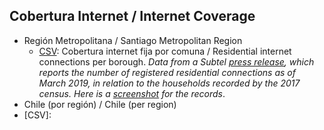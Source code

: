 ## Cobertura Internet / Internet Coverage
* Región Metropolitana / Santiago Metropolitan Region
  * [CSV](/datos/RM_subtel19_internet_fija.csv): Cobertura internet fija por comuna / Residential internet connections per borough.
  *Data from a Subtel [press release](https://www.subtel.gob.cl/subtel-trabaja-en-plan-para-reducir-las-zonas-rojas-de-conectividad-a-lo-largo-de-todo-chile), which reports the number of registered residential connections as of March 2019, in relation to the households recorded by the 2017 census. Here is a [screenshot](/datos/datosRM_subtel_screenshot.png) for the records*.
 * Chile (por región) / Chile (per region)
  * [CSV]: 

